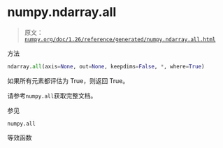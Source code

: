 # numpy.ndarray.all

> 原文：[`numpy.org/doc/1.26/reference/generated/numpy.ndarray.all.html`](https://numpy.org/doc/1.26/reference/generated/numpy.ndarray.all.html)

方法

```py
ndarray.all(axis=None, out=None, keepdims=False, *, where=True)
```

如果所有元素都评估为 True，则返回 True。

请参考`numpy.all`获取完整文档。

参见

`numpy.all`

等效函数
